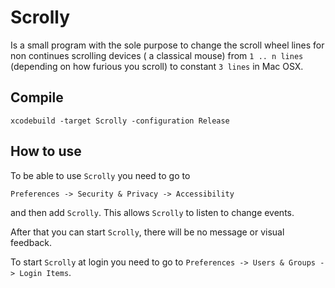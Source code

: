 # Scrolly

Is a small program with the sole purpose to change the scroll wheel lines for 
non continues scrolling devices ( a classical mouse) from `1 .. n lines` 
(depending on how furious you scroll) to constant `3 lines` in Mac OSX.

## Compile

```
xcodebuild -target Scrolly -configuration Release
```
## How to use

To be able to use `Scrolly` you need to go to 

`Preferences -> Security & Privacy -> Accessibility` 

and then add `Scrolly`. This allows `Scrolly` to listen to change events.

After that you can start `Scrolly`, there will be no message or visual feedback.

To start `Scrolly` at login you need to go to `Preferences -> Users & Groups -> Login Items`.
